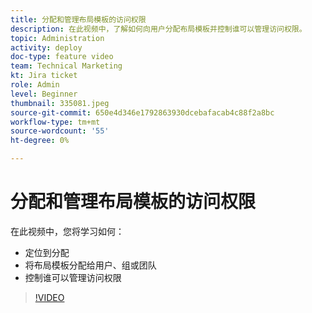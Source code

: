 ```yaml
---
title: 分配和管理布局模板的访问权限
description: 在此视频中，了解如何向用户分配布局模板并控制谁可以管理访问权限。
topic: Administration
activity: deploy
doc-type: feature video
team: Technical Marketing
kt: Jira ticket
role: Admin
level: Beginner
thumbnail: 335081.jpeg
source-git-commit: 650e4d346e1792863930dcebafacab4c88f2a8bc
workflow-type: tm+mt
source-wordcount: '55'
ht-degree: 0%

---
```


# 分配和管理布局模板的访问权限

在此视频中，您将学习如何：

* 定位到分配
* 将布局模板分配给用户、组或团队
* 控制谁可以管理访问权限

>[!VIDEO](https://video.tv.adobe.com/v/MPC#/?quality=12&learn=on)
